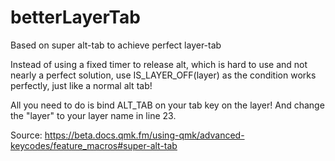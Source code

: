 # betterLayerTab
Based on super alt-tab to achieve perfect layer-tab

Instead of using a fixed timer to release alt, which is hard to use and not nearly a perfect solution, 
use IS_LAYER_OFF(layer) as the condition works perfectly, just like a normal alt tab! 

All you need to do is bind ALT_TAB on your tab key on the layer! 
And change the "layer" to your layer name in line 23. 

Source: https://beta.docs.qmk.fm/using-qmk/advanced-keycodes/feature_macros#super-alt-tab
